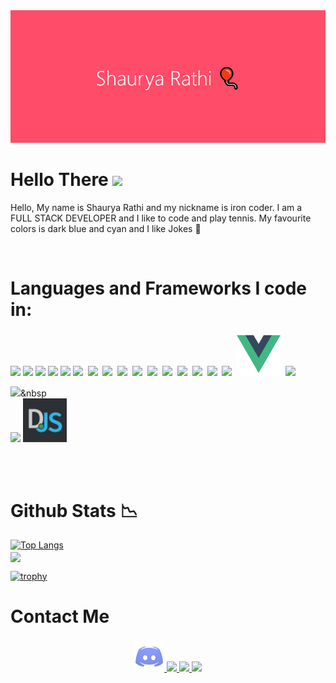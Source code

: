 <center>
<img src="banner.png">
</center>

# Hello There <img src="https://raw.githubusercontent.com/MartinHeinz/MartinHeinz/master/wave.gif" height="30px">
Hello, My name is Shaurya Rathi and my nickname is iron coder. I am a FULL STACK DEVELOPER and I like to code and play tennis. My favourite colors is dark blue and cyan and I like Jokes 🤣

<br>

# Languages and Frameworks I code in:

<div style="text-align:center padding: 10px">
  <img src="https://img.icons8.com/color/96/000000/html-5--v1.png"/>
  <img src="https://img.icons8.com/color/96/000000/javascript--v2.png"/>
  <img src="https://www.programmingscripts.com/wp-content/uploads/2016/01/jquery-icon.png" height="90px">
  <img src="https://secrethub.io/img/nodejs.svg" height=85px">
  <img src="https://img.icons8.com/color/96/000000/bootstrap.png"/>
  <img src="https://iconape.com/wp-content/png_logo_vector/tailwind-css-logo.png" height="70px">&nbsp
  <img src="https://bhavya.dev/assets/icons/expressjs.png" height="70px">&nbsp
  <img src="https://bhavya.dev/assets/icons/react.png" height="70px">&nbsp
  <img src="https://bhavya.dev/assets/icons/mongodb.svg" height="70px">&nbsp
  <img src="https://bhavya.dev/assets/icons/git.svg" height="70px">&nbsp
  <img src="https://bhavya.dev/assets/icons/sass.svg" height="70px">&nbsp
  <img src="https://bhavya.dev/assets/icons/bash.svg" height="70px">&nbsp
  <img src="https://bhavya.dev/assets/icons/ejs.svg" height="70px">&nbsp
  <img src="https://upload.wikimedia.org/wikipedia/commons/thumb/d/db/Npm-logo.svg/800px-Npm-logo.svg.png" height="70px">&nbsp
  <img src="https://upload.wikimedia.org/wikipedia/commons/thumb/c/c3/Python-logo-notext.svg/2048px-Python-logo-notext.svg.png" height="70px">&nbsp
  <img src="https://www.freepnglogos.com/uploads/logo-mysql-png/logo-mysql-mysql-and-moodle-elearningworld-5.png" height="70px">&nbsp
  <img src="https://github.com/iron-coder12/iron-coder12/blob/master/vue-282497.png?raw=true" height="70px">&nbsp
  <img src="https://media.zeemly.com/media/product/material-ui.png" height="70px">
                                                                                                           
  <img src="https://camo.githubusercontent.com/7c669e872b214571ae0b5097e8d3db369225a806dc2ce9a436cde3497164310c/687474703a2f2f6d6f6e676f64622d746f6f6c732e636f6d2f696d672f6d6f6e676f6f73652e706e67" height="70px">&nbsp
    <br>
    <img src="https://camo.githubusercontent.com/5e192feb60e6fce267c34d9dd73f3f5064d6bbb391a34801ca8b42c927c0b20f/68747470733a2f2f63646e2e646973636f72646170702e636f6d2f6174746163686d656e74732f3830343530353436313037363133313834302f3833373139343633323134383238373530392f416f692e6a735f365f7665722e5f322e706e67" height="70px">
    <img src="https://raw.githubusercontent.com/github/explore/888aa7196bdda1de09e848148fc5929ccfe49ab6/topics/discord-js/discord-js.png" height="70px">
</div>

<br>
<br>

# Github Stats 📉
[![Top Langs](https://github-readme-stats.vercel.app/api/top-langs/?username=iron-coder12&layout=compact)](https://github.com/iron-coder12)
<a href="https://github.com/Code2Rithik">
    <br>
  <img align="center" src="https://github-readme-stats.vercel.app/api?username=iron-coder12&layout=compact&show_icons=true&line_height=27&count_private=true&&theme=algolia"/>
</a>

[![trophy](https://github-profile-trophy.vercel.app/?username=iron-coder12)](https://github.com/iron-coder12/github-profile-trophy)



# Contact Me

<h3 align="center"></h3>
<p align="center">
  <a href="https://discord.gg/R4mGz94ggE">
    <img src="discod.svg" width="48px">
  </a>
  <a href="https://www.linkedin.com/in/shaurya-rathi-5a7095212/">
    <img src="https://www.freeiconspng.com/thumbs/linkedin-logo-png/linkedin-logo-3.png" width="48px"> 
  </a>
    <a href="https://www.youtube.com/channel/UCDDLoTYgRmUgYVF4K6ka_Pg">
        <img src="https://www.freeiconspng.com/thumbs/youtube-logo-png/hd-youtube-logo-png-transparent-background-20.png" width="48px">
    </a>
    <a href="mailto:shauryarathi22@gmail.com">
    <img src="https://www.freepnglogos.com/uploads/logo-gmail-png/logo-gmail-png-gmail-icon-download-png-and-vector-1.png" width="48px">
    </a>
</p>
